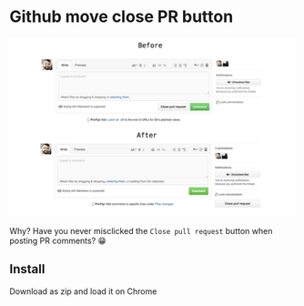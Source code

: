 # Github move close PR button
![preview](preview.jpg)

Why? Have you never misclicked the `Close pull request` button when posting PR comments? :grin:

## Install

Download as zip and load it on Chrome

